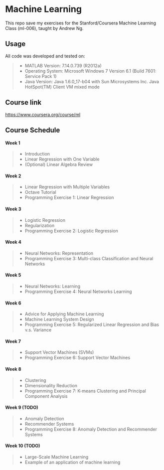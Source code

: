 Machine Learning
========================

This repo save my exercises for the Stanford/Coursera Machine Learning Class (ml-006), taught by Andrew Ng.

## Usage
All code was developed and tested on:

> * MATLAB Version: 7.14.0.739 (R2012a)
> * Operating System: Microsoft Windows 7 Version 6.1 (Build 7601: Service Pack 1)
> * Java Version: Java 1.6.0_17-b04 with Sun Microsystems Inc. Java HotSpot(TM) Client VM mixed mode


## Course link
https://www.coursera.org/course/ml

## Course Schedule
#### Week 1
> * Introduction
> * Linear Regression with One Variable
> * (Optional) Linear Algebra Review

#### Week 2
> * Linear Regression with Multiple Variables
> * Octave Tutorial
> * Programming Exercise 1: Linear Regression

#### Week 3
> * Logistic Regression
> * Regularization
> * Programming Exercise 2: Logistic Regression

#### Week 4
> * Neural Networks: Representation
> * Programming Exercise 3: Multi-class Classification and Neural Networks

#### Week 5
> * Neural Networks: Learning
> * Programming Exercise 4: Neural Networks Learning

#### Week 6
> * Advice for Applying Machine Learning
> * Machine Learning System Design
> * Programming Exercise 5: Regularized Linear Regression and Bias v.s. Variance

#### Week 7
> * Support Vector Machines (SVMs)
> * Programming Exercise 6: Support Vector Machines

#### Week 8
> * Clustering
> * Dimensionality Reduction
> * Programming Exercise 7: K-means Clustering and Principal Component Analysis

#### Week 9 (TODO)
> * Anomaly Detection
> * Recommender Systems
> * Programming Exercise 8: Anomaly Detection and Recommender Systems

#### Week 10 (TODO)
> * Large-Scale Machine Learning
> * Example of an application of machine learning
